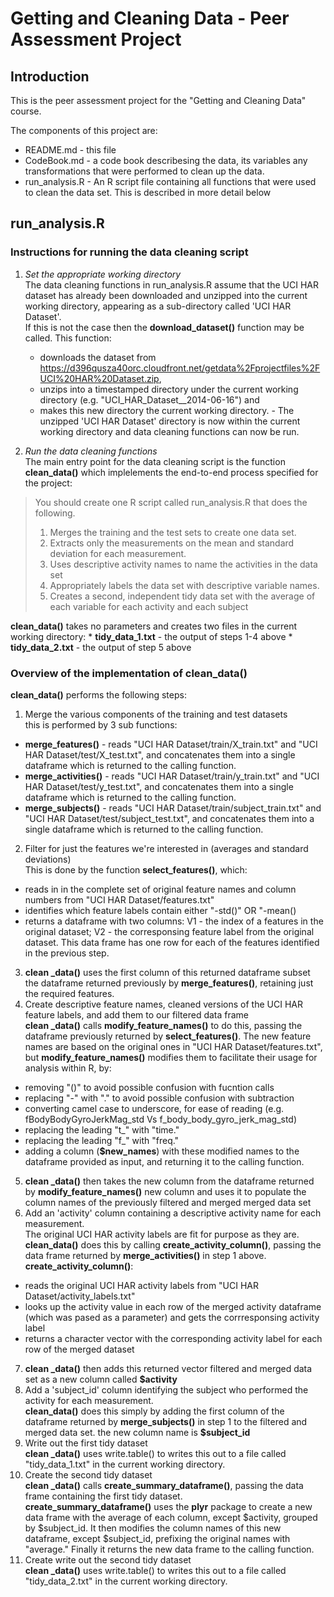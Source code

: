 # Getting and Cleaning Data - Peer Assessment Project


## Introduction

This is the peer assessment project for the  "Getting and Cleaning Data" course.

The components of this project are:
* README.md - this file
* CodeBook.md - a code book describesing the data, its variables any transformations that were performed to clean up the data.
* run_analysis.R - An R script file containing all functions that were used to clean the data set. This is described in more detail below
 
## run_analysis.R

### Instructions for running the data cleaning script
1. _Set the appropriate working directory_   
The data cleaning functions in run_analysis.R assume that the UCI HAR dataset has already been downloaded and unzipped into the current working directory, appearing as a sub-directory called 'UCI HAR Dataset'.  
If this is not the case then the **download_dataset()** function may be called. This function:
    * downloads the dataset from https://d396qusza40orc.cloudfront.net/getdata%2Fprojectfiles%2FUCI%20HAR%20Dataset.zip,
    * unzips into a timestamped directory under the current working directory (e.g. "UCI_HAR_Dataset__2014-06-16") and 
    * makes this new directory the current working directory.  - The unzipped 'UCI HAR Dataset' directory is now within the current working directory and data cleaning functions can now be run.  

2. _Run the data cleaning functions_  
The main entry point for the data cleaning script is the function **clean_data()** which implelements the end-to-end process specified  for the project:
> You should create one R script called run_analysis.R that does the following.   
> 1. Merges the training and the test sets to create one data set.  
> 2. Extracts only the measurements on the mean and standard deviation for each measurement.   
> 3. Uses descriptive activity names to name the activities in the data set  
> 4. Appropriately labels the data set with descriptive variable names.   
> 5. Creates a second, independent tidy data set with the average of each variable for each activity and each subject  

  **clean_data()** takes no parameters and creates two files in the current working directory:
    * **tidy_data_1.txt** - the output of steps 1-4 above
    * **tidy_data_2.txt** - the output of step 5 above
    
### Overview of the implementation of clean_data()
**clean_data()** performs the following steps:  
1. Merge the various components of the training and test datasets  
this is performed by 3 sub functions:  
  * **merge_features()** - reads "UCI HAR Dataset/train/X_train.txt" and "UCI HAR Dataset/test/X_test.txt", and concatenates them into a single dataframe which is returned to the calling function.  
  * **merge_activities()** - reads "UCI HAR Dataset/train/y_train.txt" and "UCI HAR Dataset/test/y_test.txt", and concatenates them into a single dataframe which is returned to the calling function.  
  * **merge_subjects()** - reads "UCI HAR Dataset/train/subject_train.txt" and "UCI HAR Dataset/test/subject_test.txt", and concatenates them into a single dataframe which is returned to the calling function.
2. Filter for just the features we're interested in (averages and standard deviations)  
This is done by the function **select_features()**, which:
  * reads in in the complete set of original feature names and column numbers from "UCI HAR Dataset/features.txt"
  * identifies which feature labels contain either "-std()" OR "-mean()
  * returns a dataframe with two columns: V1 - the index of a features in the original dataset; V2 - the corresponsing feature label from the original dataset. This data frame has one row for each of the features identified in the previous step.  
3. **clean _data()** uses the first column of this returned dataframe subset the dataframe returned previously by **merge_features()**, retaining just the required features.
4. Create descriptive feature names, cleaned versions of the UCI HAR feature labels, and add them to our filtered data frame  
**clean _data()** calls **modify_feature_names()** to do this, passing the dataframe previously returned by **select_features()**. The new feature names are based on the original ones in "UCI HAR Dataset/features.txt", but **modify_feature_names()** modifies them to facilitate their usage for analysis within R, by:  
  * removing "()" to avoid possible confusion with fucntion calls
  * replacing "-" with "." to avoid possible confusion with subtraction
  * converting camel case to underscore, for ease of reading (e.g. fBodyBodyGyroJerkMag_std Vs f_body_body_gyro_jerk_mag_std)
  * replacing  the leading "t_" with "time."
  * replacing the leading "f_" with "freq."
  * adding a column (**$new_names**) with these modified names to the dataframe provided as input, and returning it to the calling function.
5. **clean _data()** then takes the new column from the dataframe returned by **modify_feature_names()** new column and uses it to populate the column names of the previously filtered and merged merged data set
6. Add an 'activity' column containing a descriptive activity name for each measurement.  
The original UCI HAR activity labels are fit for purpose as they are.  
**clean_data()** does this by calling **create_activity_column()**, passing the data frame returned by **merge_activities()** in step 1 above.  
**create_activity_column()**:
  * reads the  original UCI HAR activity labels from "UCI HAR Dataset/activity_labels.txt"
  * looks up the activity value in each row of the merged activity dataframe (which was pased as a parameter) and gets the corrresponsing activity label
  * returns a character vector with the corresponding activity label for each row of the merged dataset
7. **clean _data()** then adds this returned vector filtered and merged data set as a new column called **$activity**
8. Add a 'subject_id' column identifying the subject who performed the activity for each  measurement.  
**clean_data()** does this simply by adding the first column of the dataframe returned by **merge_subjects()** in step 1 to the filtered and merged data set. the new column name is **$subject_id**
9. Write out the first tidy dataset  
**clean _data()** uses  write.table() to writes this out to a file called "tidy_data_1.txt" in the current working directory.
10. Create the second tidy dataset  
**clean _data()** calls **create_summary_dataframe()**, passing the data frame containing the first tidy dataset.  
**create_summary_dataframe()** uses the **plyr** package to create a new data frame with the average of each column, except $activity, grouped by $subject_id. It then modifies the column names of this new dataframe, except $subject_id, prefixing the original names with "average." Finally it returns the new data frame to the calling function.
11. Create write out the second tidy dataset  
**clean _data()** uses  write.table() to writes this out to a file called "tidy_data_2.txt" in the current working directory.
